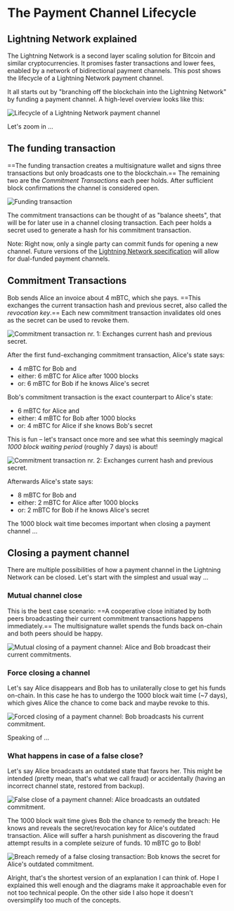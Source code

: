 # The Payment Channel Lifecycle

## Lightning Network explained

The Lightning Network is a second layer scaling solution for Bitcoin and similar cryptocurrencies.
It promises faster transactions and lower fees, enabled by a network of bidirectional payment channels.
This post shows the lifecycle of a Lightning Network payment channel.

It all starts out by "branching off the blockchain into the Lightning Network" by funding a payment channel.
A high-level overview looks like this:

![Lifecycle of a Lightning Network payment channel](/images/lightning-network/payment-channel-lifecycle.png)

 Let's zoom in …

## The funding transaction

==The funding transaction creates a multisignature wallet and signs three transactions but only broadcasts one to the blockchain.==
The remaining two are the *Commitment Transactions* each peer holds.
After sufficient block confirmations the channel is considered open.

![Funding transaction](/images/lightning-network/funding-transaction.png)

The commitment transactions can be thought of as "balance sheets", that will be for later use in a channel closing transaction.
Each peer holds a secret used to generate a hash for his commitment transaction.

Note: Right now, only a single party can commit funds for opening a new channel.
Future versions of the [Lightning Network specification](https://github.com/lightningnetwork/lightning-rfc) will allow for dual-funded payment channels.

## Commitment Transactions

Bob sends Alice an invoice about 4 mBTC, which she pays.
==This exchanges the current transaction hash and previous secret, also called the *revocation key*.==
Each new commitment transaction invalidates old ones as the secret can be used to revoke them.

![Commitment transaction nr. 1: Exchanges current hash and previous secret.](/images/lightning-network/commitment-transaction-1.png)

After the first fund-exchanging commitment transaction, Alice's state says:

- 4 mBTC for Bob and
- either: 6 mBTC for Alice after 1000 blocks
- or: 6 mBTC for Bob if he knows Alice's secret

Bob's commitment transaction is the exact counterpart to Alice's state:

- 6 mBTC for Alice and
- either: 4 mBTC for Bob after 1000 blocks
- or: 4 mBTC for Alice if she knows Bob's secret

This is fun – let's transact once more and see what this seemingly magical *1000 block waiting period* (roughly 7 days) is about!

![Commitment transaction nr. 2: Exchanges current hash and previous secret.](/images/lightning-network/commitment-transaction-2.png)

Afterwards Alice's state says:

- 8 mBTC for Bob and
- either: 2 mBTC for Alice after 1000 blocks
- or: 2 mBTC for Bob if he knows Alice's secret

The 1000 block wait time becomes important when closing a payment channel …

## Closing a payment channel

There are multiple possibilities of how a payment channel in the Lightning Network can be closed.
Let's start with the simplest and usual way …

### Mutual channel close

This is the best case scenario:
==A cooperative close initiated by both peers broadcasting their current commitment transactions happens immediately.==
The multisignature wallet spends the funds back on-chain and both peers should be happy.

![Mutual closing of a payment channel: Alice and Bob broadcast their current commitments.](/images/lightning-network/closing-transaction-mutual.png)

### Force closing a channel

Let's say Alice disappears and Bob has to unilaterally close to get his funds on-chain.
In this case he has to undergo the 1000 block wait time (~7 days), which gives Alice the chance to come back and maybe revoke to this.

![Forced closing of a payment channel: Bob broadcasts his current commitment.](/images/lightning-network/closing-transaction-forced.png)

Speaking of …

### What happens in case of a false close?

Let's say Alice broadcasts an outdated state that favors her.
This might be intended (pretty mean, that's what we call fraud) or accidentally (having an incorrect channel state, restored from backup).

![False close of a payment channel: Alice broadcasts an outdated commitment.](/images/lightning-network/closing-transaction-false.png)

The 1000 block wait time gives Bob the chance to remedy the breach:
He knows and reveals the secret/revocation key for Alice's outdated transaction.
Alice will suffer a harsh punishment as discovering the fraud attempt results in a complete seizure of funds.
10 mBTC go to Bob!

![Breach remedy of a false closing transaction: Bob knows the secret for Alice's outdated commitment.](/images/lightning-network/closing-transaction-remedy.png)

Alright, that's the shortest version of an explanation I can think of.
Hope I explained this well enough and the diagrams make it approachable even for not too technical people.
On the other side I also hope it doesn't oversimplify too much of the concepts.
